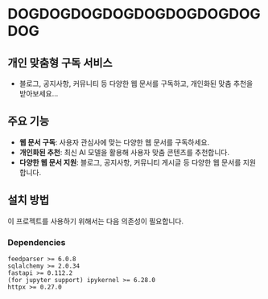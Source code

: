 # DOGDOGDOGDOGDOGDOGDOGDOGDOG

## 개인 맞춤형 구독 서비스

- 블로그, 공지사항, 커뮤니티 등 다양한 웹 문서를 구독하고, 개인화된 맞춤 추천을 받아보세요...


## 주요 기능

- **웹 문서 구독**: 사용자 관심사에 맞는 다양한 웹 문서를 구독하세요.
- **개인화된 추천**: 최신 AI 모델을 활용해 사용자 맞춤 콘텐츠를 추천합니다.
- **다양한 웹 문서 지원**: 블로그, 공지사항, 커뮤니티 게시글 등 다양한 웹 문서를 지원합니다.

## 설치 방법

이 프로젝트를 사용하기 위해서는 다음 의존성이 필요합니다.

### Dependencies
```
feedparser >= 6.0.8
sqlalchemy >= 2.0.34
fastapi >= 0.112.2
(for jupyter support) ipykernel >= 6.28.0
httpx >= 0.27.0
```
